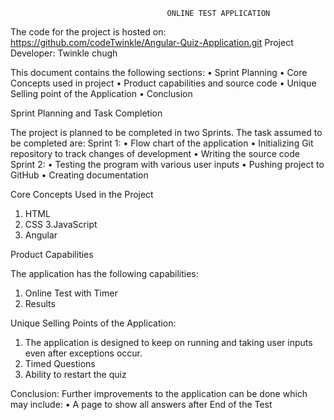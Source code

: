                                        ONLINE TEST APPLICATION
The code for the project is hosted on: https://github.com/codeTwinkle/Angular-Quiz-Application.git
Project Developer: Twinkle chugh

This document contains the following sections:
•	Sprint Planning
•	Core Concepts used in project
•	Product capabilities and source code
•	Unique Selling point of the Application
•	Conclusion

Sprint Planning and Task Completion

The project is planned to be completed in two Sprints. The task assumed to be completed are:
Sprint 1:
•	Flow chart of the application
•	Initializing Git repository to track changes of development
•	Writing the source code
Sprint 2:
•	Testing the program with various user inputs
•	Pushing project to GitHub
•	Creating documentation

Core Concepts Used in the Project

1.	HTML
2.	CSS
3.JavaScript
4. Angular

 
Product Capabilities

The application has the following capabilities:
1.	Online Test with Timer
2.	Results

 

Unique Selling Points of the Application:

1.	The application is designed to keep on running and taking user inputs even after exceptions occur.
2.	Timed Questions
3.	Ability to restart the quiz


Conclusion:
Further improvements to the application can be done which may include:
•	A page to show all answers after End of the Test

